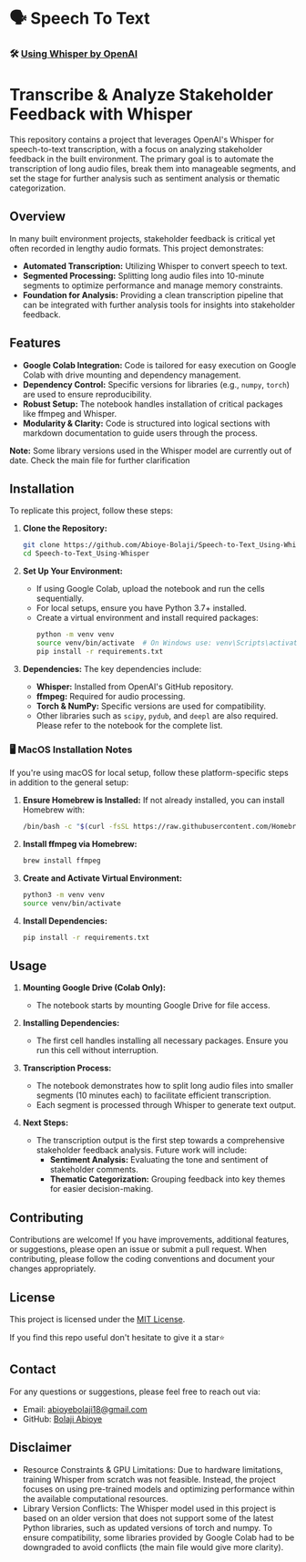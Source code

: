 # 🗣️ **Speech To Text**


### 🛠 [Using Whisper by OpenAI](https://github.com/openai/whisper)
# Transcribe & Analyze Stakeholder Feedback with Whisper

This repository contains a project that leverages OpenAI's Whisper for speech-to-text transcription, with a focus on analyzing stakeholder feedback in the built environment. The primary goal is to automate the transcription of long audio files, break them into manageable segments, and set the stage for further analysis such as sentiment analysis or thematic categorization.

## Overview

In many built environment projects, stakeholder feedback is critical yet often recorded in lengthy audio formats. This project demonstrates:
- **Automated Transcription:** Utilizing Whisper to convert speech to text.
- **Segmented Processing:** Splitting long audio files into 10-minute segments to optimize performance and manage memory constraints.
- **Foundation for Analysis:** Providing a clean transcription pipeline that can be integrated with further analysis tools for insights into stakeholder feedback.

## Features

- **Google Colab Integration:** Code is tailored for easy execution on Google Colab with drive mounting and dependency management.
- **Dependency Control:** Specific versions for libraries (e.g., `numpy`, `torch`) are used to ensure reproducibility.
- **Robust Setup:** The notebook handles installation of critical packages like ffmpeg and Whisper.
- **Modularity & Clarity:** Code is structured into logical sections with markdown documentation to guide users through the process.

**Note:** Some library versions used in the Whisper model are currently out of date. Check the main file for further clarification

## Installation

To replicate this project, follow these steps:

1. **Clone the Repository:**
   ```bash
   git clone https://github.com/Abioye-Bolaji/Speech-to-Text_Using-Whisper
   cd Speech-to-Text_Using-Whisper
   ```

2. **Set Up Your Environment:**
   - If using Google Colab, upload the notebook and run the cells sequentially.
   - For local setups, ensure you have Python 3.7+ installed.
   - Create a virtual environment and install required packages:
     ```bash
     python -m venv venv
     source venv/bin/activate  # On Windows use: venv\Scripts\activate
     pip install -r requirements.txt
     ```

3. **Dependencies:**
   The key dependencies include:
   - **Whisper:** Installed from OpenAI's GitHub repository.
   - **ffmpeg:** Required for audio processing.
   - **Torch & NumPy:** Specific versions are used for compatibility.
   - Other libraries such as `scipy`, `pydub`, and `deepl` are also required. Please refer to the notebook for the complete list.
### 🖥️ MacOS Installation Notes

If you're using macOS for local setup, follow these platform-specific steps in addition to the general setup:

1. **Ensure Homebrew is Installed:**
   If not already installed, you can install Homebrew with:
   ```bash
   /bin/bash -c "$(curl -fsSL https://raw.githubusercontent.com/Homebrew/install/HEAD/install.sh)"
   ```
2. **Install ffmpeg via Homebrew:**
   ```bash
   brew install ffmpeg
   ```

3. **Create and Activate Virtual Environment:**
   ```bash
   python3 -m venv venv
   source venv/bin/activate
   ```

4. **Install Dependencies:**
   ```bash
   pip install -r requirements.txt
   ```

## Usage

1. **Mounting Google Drive (Colab Only):**
   - The notebook starts by mounting Google Drive for file access.
   
2. **Installing Dependencies:**
   - The first cell handles installing all necessary packages. Ensure you run this cell without interruption.

3. **Transcription Process:**
   - The notebook demonstrates how to split long audio files into smaller segments (10 minutes each) to facilitate efficient transcription.
   - Each segment is processed through Whisper to generate text output.

4. **Next Steps:**
   - The transcription output is the first step towards a comprehensive stakeholder feedback analysis. Future work will include:
     - **Sentiment Analysis:** Evaluating the tone and sentiment of stakeholder comments.
     - **Thematic Categorization:** Grouping feedback into key themes for easier decision-making.


## Contributing

Contributions are welcome! If you have improvements, additional features, or suggestions, please open an issue or submit a pull request. When contributing, please follow the coding conventions and document your changes appropriately.

## License

This project is licensed under the [MIT License](LICENSE).

If you find this repo useful don't hesitate to give it a star⭐
## Contact

For any questions or suggestions, please feel free to reach out via:
- Email: abioyebolaji18@gmail.com
- GitHub: [Bolaji Abioye](https://github.com/Abioye-Bolaji)


## Disclaimer

- Resource Constraints & GPU Limitations: Due to hardware limitations, training Whisper from scratch was not feasible. Instead, the project focuses on using pre-trained models and optimizing performance within the available computational resources.
- Library Version Conflicts: The Whisper model used in this project is based on an older version that does not support some of the latest Python libraries, such as updated versions of torch and numpy. To ensure compatibility, some libraries provided by Google Colab had to be downgraded to avoid conflicts (the main file would give more clarity).

